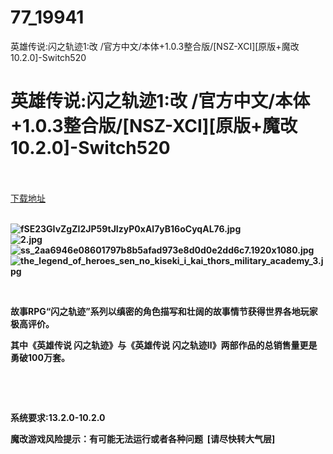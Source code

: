 # 77_19941
英雄传说:闪之轨迹1:改 /官方中文/本体+1.0.3整合版/[NSZ-XCI][原版+魔改10.2.0]-Switch520
# 英雄传说:闪之轨迹1:改 /官方中文/本体+1.0.3整合版/[NSZ-XCI][原版+魔改10.2.0]-Switch520
 <br/></br>
[下载地址](https://www.switch520.cc/article/19941 "下载地址")
<br/></br>

<p><strong><img title="fSE23GIvZgZI2JP59tJIzyP0xAl7yB16oCyqAL76.jpg" src="https://www.switch520.cc/muke_img/2021_07_08_e3c65950ea156.jpg" alt="fSE23GIvZgZI2JP59tJIzyP0xAl7yB16oCyqAL76.jpg"></strong><br>
<strong><img title="2.jpg" src="https://www.switch520.cc/muke_img/2021_07_08_249465f790ffe.jpg" alt="2.jpg"></strong><br>
<strong><img title="ss_2aa6946e08601797b8b5afad973e8d0d0e2dd6c7.1920x1080.jpg" src="https://www.switch520.cc/muke_img/2021_07_08_ec759d90eec59.jpg" alt="ss_2aa6946e08601797b8b5afad973e8d0d0e2dd6c7.1920x1080.jpg"></strong><br>
<strong><img title="the_legend_of_heroes_sen_no_kiseki_i_kai_thors_military_academy_3.jpg" src="https://www.switch520.cc/muke_img/2021_07_08_1ae63446926bf.jpg" alt="the_legend_of_heroes_sen_no_kiseki_i_kai_thors_military_academy_3.jpg"></strong></p>
<p>&nbsp;</p>
<p><strong>故事RPG“闪之轨迹”系列以缜密的角色描写和壮阔的故事情节获得世界各地玩家极高评价。</strong></p>
<p><strong>其中《英雄传说 闪之轨迹》与《英雄传说 闪之轨迹Ⅱ》两部作品的总销售量更是勇破100万套。</strong></p>
<p>&nbsp;</p>
<p>&nbsp;</p>
<p><strong>系统要求:13.2.0-10.2.0</strong></p>
<p><strong>魔改游戏风险提示：有可能无法运行或者各种问题 &nbsp;[请尽快转大气层]</strong></p>



